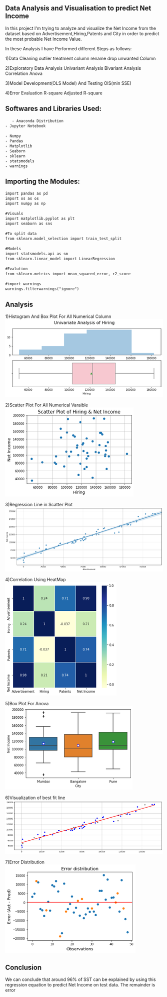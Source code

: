 
## Data Analysis and Visualisation to predict Net Income

In this project I'm trying to analyze and visualize the Net Income from the dataset based on Advertisement,Hiring,Patents and City in order to predict the most probable Net Income Value.

In these Analysis I have Performed different Steps as follows:

1)Data Cleaning
    outlier treatment
    column rename
    drop unwanted Column
   
2)Exploratory Data Analysis
    Univariant Analysis
    Bivariant Analysis
    Correlation
    Anova

3)Model Development(OLS Model) And Testing
    OlS(min SSE)

4)Error Evaluation
    R-square
    Adjusted R-square

## Softwares and Libraries Used:

       - Anaconda Distribution
	- Jupyter Notebook
	
	- Numpy
	- Pandas
	- Matplotlib
	- Seaborn
    - sklearn 
    - statsmodels
    - warnings
    
## Importing the Modules:

    import pandas as pd
    import os as os
    import numpy as np

    #Visuals
    import matplotlib.pyplot as plt
    import seaborn as sns

    #To split data
    from sklearn.model_selection import train_test_split

    #Models
    import statsmodels.api as sm
    from sklearn.linear_model import LinearRegression

    #Evalution 
    from sklearn.metrics import mean_squared_error, r2_score

    #import warnings
    warnings.filterwarnings("ignore")
    
## Analysis

1)Histogram And Box Plot For All Numerical Column
![](Figures/Histigram_and_Box_Plot.png)

2)Scatter Plot For All Numerical Varaible
![](Figures/Scatter_Plot.png)

3)Regression Line in Scatter Plot
![](Figures/Regression_Plot.png)

4)Correlation Using HeatMap
![](Figures/Heatmap.png)

5)Box Plot For Anova
![](Figures/BoxPlot.png)

6)Visualization of best fit line
![](Figures/BestFitLine.png)

7)Error Distribution
![](Figures/Error_Distribution.png)

## Conclusion

We can conclude that around 96% of SST can be explained by using this regression equation to predict Net Income on test data.
The remainder is error
